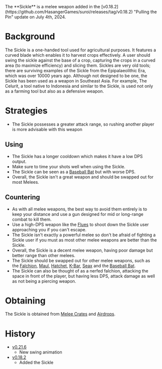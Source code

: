 <Stub />
The **Sickle** is a melee weapon added in the [v0.18.2](https://github.com/HasangerGames/suroi/releases/tag/v0.18.2) "Pulling the Pin" update on July 4th, 2024.

# Background

The Sickle is a one-handed tool used for agricultural purposes. It features a curved blade which enables it to harvest crops effectively. A user should swing the sickle against the base of a crop, capturing the crops in a curved area (to maximize efficiency) and slicing them. Sickles are very old tools; there are surviving examples of the Sickle from the Epipalaeolithic Era, which was over 10000 years ago. Although not designed to be one, the Sickle has been used as a weapon in Southeast Asia. For example, The Celurit, a tool native to Indonesia and similar to the Sickle, is used not only as a farming tool but also as a defensive weapon.

# Strategies

- The Sickle possesses a greater attack range, so rushing another player is more advisable with this weapon

## Using

- The Sickle has a longer cooldown which makes it have a low DPS output.
 - Make sure to time your shots well when using the Sickle.
- The Sickle can be seen as a [Baseball Bat](/weapons/melee/baseball_bat) but with worse DPS.
- Overall, the Sickle isn't a great weapon and should be swapped out for most Melees.

## Countering

- As with all melee weapons, the best way to avoid them entirely is to keep your distance and use a gun designed for mid or long-range combat to kill them.
 - Use a high-DPS weapon like the [Flues](/weapons/guns/flues) to shoot down the Sickle user approaching you if you can't escape.
- The Sickle isn't exactly a powerful melee so don't be afraid of fighting a Sickle user if you must as most other melee weapons are better than the Sickle.
- Overall, the Sickle is a decent melee weapon, having poor damage but better range than other melees.
- The Sickle should be swapped out for other melee weapons, such as the [Falchion](/weapons/melee/falchion), [Maul](/weapons/melee/maul), [Hatchet](/weapons/melee/hatchet), [K-Bar](/weapons/melee/kbar), [Seax](/weapons/melee/seax) and the [Baseball Bat](/weapons/melee/baseball_bat).
- The Sickle can also be thought of as a nerfed falchion, attacking the space in front of the player, but having less DPS, attack damage as well as not being a piercing weapon.

# Obtaining

The Sickle is obtained from [Melee Crates](/obstacles/melee_crate) and [Airdrops](/obstacles/airdrops).

# History

- [v0.21.6](https://github.com/HasangerGames/suroi/releases/tag/v0.21.6)
  - New swing animation
- [v0.18.2](https://github.com/HasangerGames/suroi/releases/tag/v0.18.2)
  - Added the Sickle
